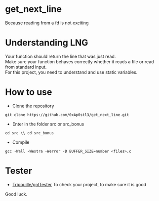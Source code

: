 # get_next_line
Because reading from a fd is not exciting
# Understanding LNG
Your function should return the line that was just read.  
Make sure your function behaves correctly whether it reads a file
or read from standard input.  
For this project, you need to understand and use static variables.  
# How to use
* Clone the repository
```
git clone https://github.com/0xAp0stl3/get_next_line.git
```
* Enter in the folder src or src_bonus
```
cd src \\ cd src_bonus
```
* Compile
```
gcc -Wall -Wextra -Werror -D BUFFER_SIZE=number <files>.c
```
# Tester
* [Tripouille/gnlTester](https://github.com/Tripouille/gnlTester) To check your project, to make sure it is good


Good luck.  
